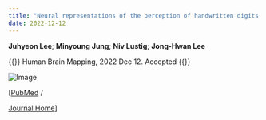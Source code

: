 ```yaml
---
title: "Neural representations of the perception of handwritten digits and visual objects from a convolutional neural network compared to humans"
date: 2022-12-12
---
```


**Juhyeon Lee**; **Minyoung Jung**; **Niv Lustig**; **Jong-Hwan Lee**

{{<format bright-green>}}
Human Brain Mapping, 2022 Dec 12.  Accepted
{{</format>}}

![Image](//bspl.korea.ac.kr/Board/Lab_News/2022/2022_Lee_etal_HBM.png)

[[PubMed](https://pubmed.ncbi.nlm.nih.gov/36637109/) /
<!-- [Google Scholar](https://scholar.google.com/scholar?hl=en&as_sdt=0%2C5&q=Mixed-effects+multilevel+analysis+followed+by+canonical+correlation+analysis+is+an+effective+fMRI+tool+for+the+investigation+of+idiosyncrasies&btnG=) / -->
[Journal Home](https://onlinelibrary.wiley.com/doi/full/10.1002/hbm.26189)]

